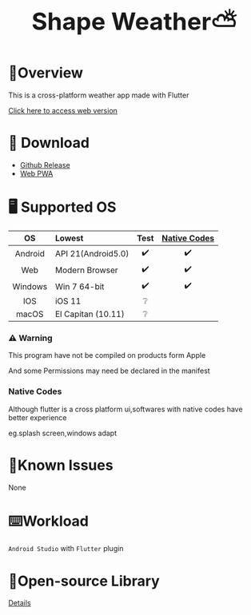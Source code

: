 # <center ><font size=7> Shape Weather⛅️</font></center>

# 📖Overview

This is a cross-platform weather app made with Flutter

[Click here to access web version](https://57uu.github.io/Shape_Weather/)

# 🚀 Download
 - [Github Release](https://github.com/57UU/Shape_Weather/releases)
 - [Web PWA](https://57uu.github.io/Shape_Weather/)

# 🖥 Supported OS

|OS|Lowest|Test|[Native Codes](#native-codes)|
|:---:|:--|:---:|:---:|
|Android|API 21(Android5.0)|✔️|✔️|
|Web|Modern Browser|✔️|✔️|
|Windows|Win 7 64-bit| ✔️|✔️|
|IOS|iOS 11|❔|
|macOS|	El Capitan (10.11)|❔|

### ⚠️ Warning
This program have not be compiled on products form Apple

And some Permissions may need be declared in the manifest
### Native Codes
Although flutter is a cross platform ui,softwares with native codes have better experience

eg.splash screen,windows adapt

# 🤔Known Issues 
None

# ⌨️Workload
`Android Studio` with `Flutter` plugin

# 📄Open-source Library
[Details](https://github.com/57UU/Shape_Weather/blob/master/pubspec.yaml)
